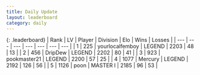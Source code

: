 ```yaml
---
title: Daily Update
layout: leaderboard
category: daily
---
```


{: .leaderboard}
| Rank | LV | Player | Division | Elo | Wins | Losses |
| --- | --- | --- | --- | --- | --- | --- |
| <span data-change="1">1</span> | 225 | <span title="ID: 719486">yourlocalfemboy</span> | LEGEND | <span data-change="0">2203</span> | <span data-change="0">48</span> | <span data-change="0">13</span> |
| <span data-change="3">2</span> | 456 | <span title="ID: 649454">DripDew</span> | LEGEND | <span data-change="60">2202</span> | <span data-change="12">80</span> | <span data-change="3">41</span> |
| <span data-change="6">3</span> | 923 | <span title="ID: 652474">pookmaster21</span> | LEGEND | <span data-change="97">2200</span> | <span data-change="12">57</span> | <span data-change="3">25</span> |
| <span data-change="-3">4</span> | 1077 | <span title="ID: 692745">Mercury</span> | LEGEND | <span data-change="-45">2192</span> | <span data-change="5">126</span> | <span data-change="5">56</span> |
| <span data-change="1">5</span> | 1126 | <span title="ID: 540690">poon</span> | MASTER I | <span data-change="47">2185</span> | <span data-change="15">96</span> | <span data-change="9">53</span> |
